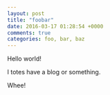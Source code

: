 ```yaml
---
layout: post
title: "foobar"
date: 2016-03-17 01:28:54 +0000
comments: true
categories: foo, bar, baz 
---
```

Hello world!

I totes have a blog or something.

Whee!
